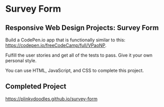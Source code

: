 # Survey Form

## Responsive Web Design Projects: Survey Form

Build a CodePen.io app that is functionally similar to this: https://codepen.io/freeCodeCamp/full/VPaoNP.

Fulfill the user stories and get all of the tests to pass. Give it your own personal style.

You can use HTML, JavaScript, and CSS to complete this project. 

## Completed Project

https://plinkydoodles.github.io/survey-form
